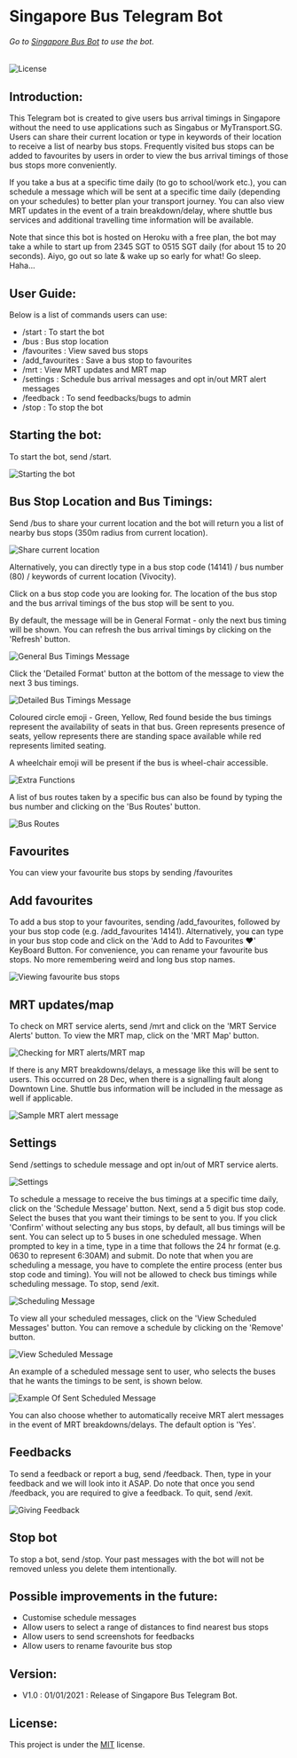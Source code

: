 # Singapore Bus Telegram Bot

###### Go to [Singapore Bus Bot](https://t.me/SINGA_Bus_Bot) to use the bot.

![License](https://img.shields.io/github/license/spartan737/sg-bus-telegram-bot?style=flat-square)

## Introduction:
This Telegram bot is created to give users bus arrival timings in Singapore without the need to use 
applications such as Singabus or MyTransport.SG. Users can share their current location or type in keywords of
their location to receive a list of nearby bus stops. Frequently visited bus stops can be added to favourites
by users in order to view the bus arrival timings of those bus stops more conveniently. 

If you take a bus at a specific time daily (to go to school/work etc.), you can schedule a message which will be sent
at a specific time daily (depending on your schedules) to better plan your transport journey. You can also view
MRT updates in the event of a train breakdown/delay, where shuttle bus services and additional travelling time 
information will be available. 

Note that since this bot is hosted on Heroku with a free plan, the bot may take a while to start up from 2345 SGT 
to 0515 SGT daily (for about 15 to 20 seconds). Aiyo, go out so late & wake up so early for what! Go sleep. Haha...

## User Guide:
Below is a list of commands users can use:

- /start : To start the bot
- /bus : Bus stop location
- /favourites : View saved bus stops
- /add_favourites : Save a bus stop to favourites
- /mrt : View MRT updates and MRT map
- /settings : Schedule bus arrival messages and opt in/out MRT alert messages
- /feedback : To send feedbacks/bugs to admin
- /stop : To stop the bot

## Starting the bot:
To start the bot, send /start.

![Starting the bot](src/introduction.jpg)

## Bus Stop Location and Bus Timings:
Send /bus to share your current location and the bot will return you a list of nearby bus 
stops (350m radius from current location). 

![Share current location](src/share_location.jpg)

Alternatively, you can directly type in a bus stop code (14141) / bus number (80) / keywords of current location 
(Vivocity).

Click on a bus stop code you are looking for. The location of the bus stop and the bus arrival timings of the bus stop 
will be sent to you. 

By default, the message will be in General Format - only the next bus timing will be shown. 
You can refresh the bus arrival timings by clicking on the 'Refresh' button.

![General Bus Timings Message](src/general_bus_arrival_msg.jpg)

Click the 'Detailed Format' button at the bottom of the message to view the next 3 bus timings. 

![Detailed Bus Timings Message](src/detailed_bus_arrival_msg.jpg)

Coloured circle emoji - Green, Yellow, Red found beside the bus timings represent the availability of seats in that bus. 
Green represents presence of seats, yellow represents there are standing space available while red represents limited seating.

A wheelchair emoji will be present if the bus is wheel-chair accessible.

![Extra Functions](src/extra_properties.jpg)

A list of bus routes taken by a specific bus can also be found by typing the bus number and clicking on the 'Bus Routes' button.

![Bus Routes](src/bus_routes.jpg)

## Favourites
You can view your favourite bus stops by sending /favourites

## Add favourites
To add a bus stop to your favourites, sending /add_favourites, followed by your bus stop code (e.g. /add_favourites 14141). 
Alternatively, you can type in your bus stop code and click on the 'Add to Add to Favourites ❤' KeyBoard Button.
For convenience, you can rename your favourite bus stops. No more remembering weird and long bus stop names.

![Viewing favourite bus stops](src/favourites.jpg)

## MRT updates/map
To check on MRT service alerts, send /mrt and click on the 'MRT Service Alerts' button. 
To view the MRT map, click on the 'MRT Map' button.

![Checking for MRT alerts/MRT map](src/mrt.jpg)

If there is any MRT breakdowns/delays, a message like this will be sent to users. This occurred on 28 Dec, when there 
is a signalling fault along Downtown Line. Shuttle bus information will be included in the message as well if applicable.

![Sample MRT alert message](src/mrt_delay_example.jpg)

## Settings
Send /settings to schedule message and opt in/out of MRT service alerts.

![Settings](src/settings.jpg)

To schedule a message to receive the bus timings at a specific time daily, click on the 
'Schedule Message' button. Next, send a 5 digit bus stop code. Select the buses that you want their timings to be sent 
to you. If you click 'Confirm' without selecting any bus stops, by default, all bus timings will be sent. 
You can select up to 5 buses in one scheduled message. When prompted to key in a time, type in a time that 
follows the 24 hr format (e.g. 0630 to represent 6:30AM) and submit. Do note that when you are scheduling a message, 
you have to complete the entire process (enter bus stop code and timing). You will not be allowed to check bus timings 
while scheduling message. To stop, send /exit. 

![Scheduling Message](src/scheduling_message.jpg)

To view all your scheduled messages, click on the 'View Scheduled Messages' button. You can remove a schedule by 
clicking on the 'Remove' button. 

![View Scheduled Message](src/viewing_scheduled_msg.jpg)

An example of a scheduled message sent to user, who selects the buses that he wants the timings to be sent, is shown below.

![Example Of Sent Scheduled Message](src/example_of_sent_scheduled_msg.jpg)

You can also choose whether to automatically receive MRT alert messages in the event of MRT breakdowns/delays. 
The default option is 'Yes'.

## Feedbacks
To send a feedback or report a bug, send /feedback. Then, type in your feedback and we will look into it ASAP. 
Do note that once you send /feedback, you are required to give a feedback. To quit, send /exit.

![Giving Feedback](src/feedback.jpg)

## Stop bot
To stop a bot, send /stop. Your past messages with the bot will not be removed unless you delete them intentionally.

## Possible improvements in the future:
- Customise schedule messages
- Allow users to select a range of distances to find nearest bus stops
- Allow users to send screenshots for feedbacks
- Allow users to rename favourite bus stop 

## Version:
- V1.0 : 01/01/2021 : Release of Singapore Bus Telegram Bot.

## License:
This project is under the [MIT](https://github.com/spartan737/sg-bus-telegram-bot/blob/master/LICENSE) license.